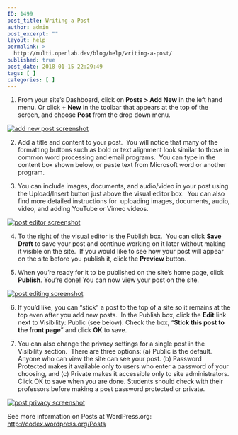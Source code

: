 ```yaml
---
ID: 1499
post_title: Writing a Post
author: admin
post_excerpt: ""
layout: help
permalink: >
  http://multi.openlab.dev/blog/help/writing-a-post/
published: true
post_date: 2018-01-15 22:29:49
tags: [ ]
categories: [ ]
---
```

1. From your site’s Dashboard, click on <strong>Posts &gt; Add New</strong> in the left hand menu. Or click <strong>+ New</strong> in the toolbar that appears at the top of the screen, and choose <strong>Post</strong> from the drop down menu.

<a href="https://multi.openlab.dev/wp-content/uploads/2012/08/Writing_Post_1.png"><img class="alignnone wp-image-3093" src="https://openlab.citytech.cuny.edu/wp-content/uploads/2012/08/Writing_Post_1.png" sizes="(max-width: 614px) 100vw, 614px" srcset="https://openlab.citytech.cuny.edu/wp-content/uploads/2012/08/Writing_Post_1.png 682w, https://openlab.citytech.cuny.edu/wp-content/uploads/2012/08/Writing_Post_1-300x138.png 300w" alt="add new post screenshot" /></a>

2. Add a title and content to your post.  You will notice that many of the formatting buttons such as bold or text alignment look similar to those in common word processing and email programs.  You can type in the content box shown below, or paste text from Microsoft word or another program.

3. You can include images, documents, and audio/video in your post using the Upload/Insert button just above the visual editor box.  You can also find more detailed instructions for  uploading images, documents, audio, video, and adding YouTube or Vimeo videos.

<a href="https://multi.openlab.dev/wp-content/uploads/2012/08/Writing_Post_2.png"><img class="alignnone wp-image-3095 size-full" src="https://openlab.citytech.cuny.edu/wp-content/uploads/2012/08/Writing_Post_2.png" sizes="(max-width: 659px) 100vw, 659px" srcset="https://openlab.citytech.cuny.edu/wp-content/uploads/2012/08/Writing_Post_2.png 659w, https://openlab.citytech.cuny.edu/wp-content/uploads/2012/08/Writing_Post_2-300x145.png 300w" alt="post editor screenshot" /></a>

4. To the right of the visual editor is the Publish box.  You can click <strong>Save Draft</strong> to save your post and continue working on it later without making it visible on the site.  If you would like to see how your post will appear on the site before you publish it, click the <strong>Preview</strong> button.

5. When you’re ready for it to be published on the site’s home page, click <strong>Publish</strong>. You’re done! You can now view your post on the site.

<a href="https://multi.openlab.dev/wp-content/uploads/2012/08/Writing_Post_3.png"><img class="alignnone wp-image-3096 size-full" src="https://openlab.citytech.cuny.edu/wp-content/uploads/2012/08/Writing_Post_3.png" sizes="(max-width: 659px) 100vw, 659px" srcset="https://openlab.citytech.cuny.edu/wp-content/uploads/2012/08/Writing_Post_3.png 659w, https://openlab.citytech.cuny.edu/wp-content/uploads/2012/08/Writing_Post_3-300x84.png 300w" alt="post editing screenshot" /></a>

6. If you’d like, you can “stick” a post to the top of a site so it remains at the top even after you add new posts.  In the Publish box, click the <strong>Edit</strong> link next to Visibility: Public (see below). Check the box, “<strong>Stick this post to the front page</strong>” and click <strong>OK</strong> to save.

7. You can also change the privacy settings for a single post in the Visibility section.  There are three options: (a) Public is the default. Anyone who can view the site can see your post. (b) Password Protected makes it available only to users who enter a password of your choosing, and (c) Private makes it accessible only to site administrators. Click OK to save when you are done. Students should check with their professors before making a post password protected or private.

<a href="https://multi.openlab.dev/wp-content/uploads/2012/08/Writing_Post_3b.png"><img class="alignnone wp-image-3097 size-full" src="https://openlab.citytech.cuny.edu/wp-content/uploads/2012/08/Writing_Post_3b.png" sizes="(max-width: 432px) 100vw, 432px" srcset="https://openlab.citytech.cuny.edu/wp-content/uploads/2012/08/Writing_Post_3b.png 432w, https://openlab.citytech.cuny.edu/wp-content/uploads/2012/08/Writing_Post_3b-300x242.png 300w" alt="post privacy screenshot" /></a>

See more information on Posts at WordPress.org: <a href="http://codex.wordpress.org/Posts">http://codex.wordpress.org/Posts</a>